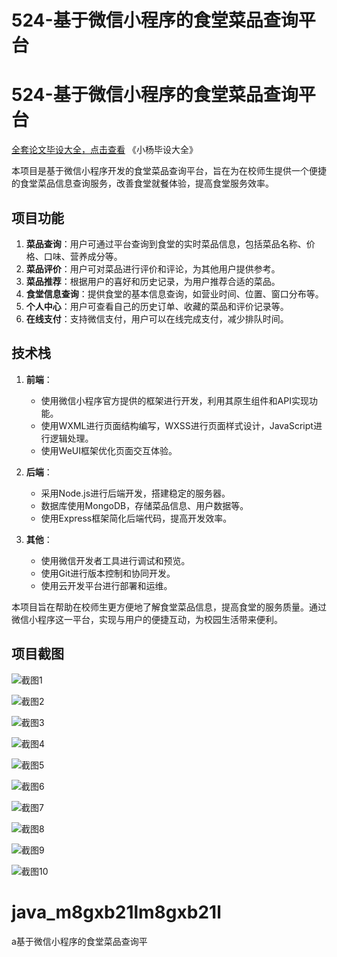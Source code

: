 # 524-基于微信小程序的食堂菜品查询平台

# 524-基于微信小程序的食堂菜品查询平台

[全套论文毕设大全，点击查看](https://www.yuque.com/yuqueyonghux32e1j/kxdc9g?#) 《小杨毕设大全》

本项目是基于微信小程序开发的食堂菜品查询平台，旨在为在校师生提供一个便捷的食堂菜品信息查询服务，改善食堂就餐体验，提高食堂服务效率。

## 项目功能

1. **菜品查询**：用户可通过平台查询到食堂的实时菜品信息，包括菜品名称、价格、口味、营养成分等。
2. **菜品评价**：用户可对菜品进行评价和评论，为其他用户提供参考。
3. **菜品推荐**：根据用户的喜好和历史记录，为用户推荐合适的菜品。
4. **食堂信息查询**：提供食堂的基本信息查询，如营业时间、位置、窗口分布等。
5. **个人中心**：用户可查看自己的历史订单、收藏的菜品和评价记录等。
6. **在线支付**：支持微信支付，用户可以在线完成支付，减少排队时间。

## 技术栈

1. **前端**：
   - 使用微信小程序官方提供的框架进行开发，利用其原生组件和API实现功能。
   - 使用WXML进行页面结构编写，WXSS进行页面样式设计，JavaScript进行逻辑处理。
   - 使用WeUI框架优化页面交互体验。

2. **后端**：
   - 采用Node.js进行后端开发，搭建稳定的服务器。
   - 数据库使用MongoDB，存储菜品信息、用户数据等。
   - 使用Express框架简化后端代码，提高开发效率。

3. **其他**：
   - 使用微信开发者工具进行调试和预览。
   - 使用Git进行版本控制和协同开发。
   - 使用云开发平台进行部署和运维。

本项目旨在帮助在校师生更方便地了解食堂菜品信息，提高食堂的服务质量。通过微信小程序这一平台，实现与用户的便捷互动，为校园生活带来便利。

## 项目截图

![截图1](https://kevinyang.oss-cn-shenzhen.aliyuncs.com/ItprojectImage%2F524-%E5%9F%BA%E4%BA%8E%E5%BE%AE%E4%BF%A1%E5%B0%8F%E7%A8%8B%E5%BA%8F%E7%9A%84%E9%A3%9F%E5%A0%82%E8%8F%9C%E5%93%81%E6%9F%A5%E8%AF%A2%E5%B9%B3%E5%8F%B0%2Fimg_1.jpg)

![截图2](https://kevinyang.oss-cn-shenzhen.aliyuncs.com/ItprojectImage%2F524-%E5%9F%BA%E4%BA%8E%E5%BE%AE%E4%BF%A1%E5%B0%8F%E7%A8%8B%E5%BA%8F%E7%9A%84%E9%A3%9F%E5%A0%82%E8%8F%9C%E5%93%81%E6%9F%A5%E8%AF%A2%E5%B9%B3%E5%8F%B0%2Fimg_2.jpg)

![截图3](https://kevinyang.oss-cn-shenzhen.aliyuncs.com/ItprojectImage%2F524-%E5%9F%BA%E4%BA%8E%E5%BE%AE%E4%BF%A1%E5%B0%8F%E7%A8%8B%E5%BA%8F%E7%9A%84%E9%A3%9F%E5%A0%82%E8%8F%9C%E5%93%81%E6%9F%A5%E8%AF%A2%E5%B9%B3%E5%8F%B0%2Fimg_3.jpg)

![截图4](https://kevinyang.oss-cn-shenzhen.aliyuncs.com/ItprojectImage%2F524-%E5%9F%BA%E4%BA%8E%E5%BE%AE%E4%BF%A1%E5%B0%8F%E7%A8%8B%E5%BA%8F%E7%9A%84%E9%A3%9F%E5%A0%82%E8%8F%9C%E5%93%81%E6%9F%A5%E8%AF%A2%E5%B9%B3%E5%8F%B0%2Fimg_4.jpg)

![截图5](https://kevinyang.oss-cn-shenzhen.aliyuncs.com/ItprojectImage%2F524-%E5%9F%BA%E4%BA%8E%E5%BE%AE%E4%BF%A1%E5%B0%8F%E7%A8%8B%E5%BA%8F%E7%9A%84%E9%A3%9F%E5%A0%82%E8%8F%9C%E5%93%81%E6%9F%A5%E8%AF%A2%E5%B9%B3%E5%8F%B0%2Fimg_5.jpg)

![截图6](https://kevinyang.oss-cn-shenzhen.aliyuncs.com/ItprojectImage%2F524-%E5%9F%BA%E4%BA%8E%E5%BE%AE%E4%BF%A1%E5%B0%8F%E7%A8%8B%E5%BA%8F%E7%9A%84%E9%A3%9F%E5%A0%82%E8%8F%9C%E5%93%81%E6%9F%A5%E8%AF%A2%E5%B9%B3%E5%8F%B0%2Fimg_6.jpg)

![截图7](https://kevinyang.oss-cn-shenzhen.aliyuncs.com/ItprojectImage%2F524-%E5%9F%BA%E4%BA%8E%E5%BE%AE%E4%BF%A1%E5%B0%8F%E7%A8%8B%E5%BA%8F%E7%9A%84%E9%A3%9F%E5%A0%82%E8%8F%9C%E5%93%81%E6%9F%A5%E8%AF%A2%E5%B9%B3%E5%8F%B0%2Fimg_7.jpg)

![截图8](https://kevinyang.oss-cn-shenzhen.aliyuncs.com/ItprojectImage%2F524-%E5%9F%BA%E4%BA%8E%E5%BE%AE%E4%BF%A1%E5%B0%8F%E7%A8%8B%E5%BA%8F%E7%9A%84%E9%A3%9F%E5%A0%82%E8%8F%9C%E5%93%81%E6%9F%A5%E8%AF%A2%E5%B9%B3%E5%8F%B0%2Fimg_8.jpg)

![截图9](https://kevinyang.oss-cn-shenzhen.aliyuncs.com/ItprojectImage%2F524-%E5%9F%BA%E4%BA%8E%E5%BE%AE%E4%BF%A1%E5%B0%8F%E7%A8%8B%E5%BA%8F%E7%9A%84%E9%A3%9F%E5%A0%82%E8%8F%9C%E5%93%81%E6%9F%A5%E8%AF%A2%E5%B9%B3%E5%8F%B0%2Fimg_9.jpg)

![截图10](https://kevinyang.oss-cn-shenzhen.aliyuncs.com/ItprojectImage%2F524-%E5%9F%BA%E4%BA%8E%E5%BE%AE%E4%BF%A1%E5%B0%8F%E7%A8%8B%E5%BA%8F%E7%9A%84%E9%A3%9F%E5%A0%82%E8%8F%9C%E5%93%81%E6%9F%A5%E8%AF%A2%E5%B9%B3%E5%8F%B0%2Fimg_10.jpg)

# java_m8gxb21lm8gxb21l
a基于微信小程序的食堂菜品查询平

